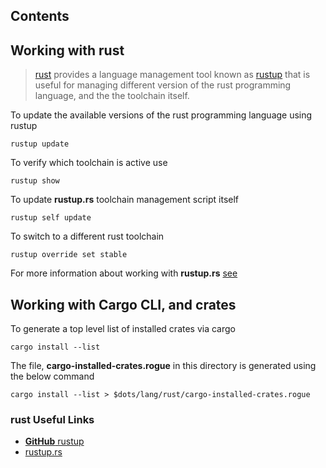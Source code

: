 <a href="contents"></a>

## Contents

<a href="working-with-rust"></a>

## Working with rust

> [rust](https://www.rust-lang.org/en-US/) provides a language management tool known as [rustup](https://github.com/rust-lang-nursery/rustup.rs) that is useful for managing different version of the rust programming language, and the the toolchain itself.

To update the available versions of the rust programming language using rustup

```shell
rustup update
```

To verify which toolchain is active use

```shell
rustup show
```

To update **rustup.rs** toolchain management script itself

```shell
rustup self update
```

To switch to a different rust toolchain

```shell
rustup override set stable
```

For more information about working with **rustup.rs** [see](https://github.com/rust-lang-nursery/rustup.rs/)

<a href="working-with-cargo"></a>

## Working with Cargo CLI, and crates

To generate a top level list of installed crates via cargo

```shell
cargo install --list
```

The file, **cargo-installed-crates.rogue** in this directory is generated using the below command

```shell
cargo install --list > $dots/lang/rust/cargo-installed-crates.rogue
```

<a href="rust-useful-links"></a>

### rust Useful Links
- [**GitHub** rustup](https://github.com/rust-lang-nursery/rustup.rs)
- [rustup.rs](https://rustup.rs/)

